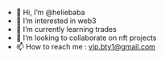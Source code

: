- 👋 Hi, I’m @heliebaba
- 👀 I’m interested in web3
- 🌱 I’m currently learning trades
- 💞️ I’m looking to collaborate on nft projects
- 📫 How to reach me : vjp.bty1@gmail.com

<!---
heliebaba/heliebaba is a ✨ special ✨ repository because its `README.md` (this file) appears on your GitHub profile.
You can click the Preview link to take a look at your changes.
--->
